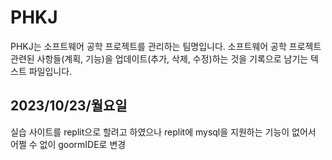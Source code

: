 PHKJ
=============
PHKJ는 소프트웨어 공학 프로젝트를 관리하는 팀명입니다.
소프트웨어 공학 프로젝트 관련된 사항들(계획, 기능)을 업데이트(추가, 삭제, 수정)하는 것을 기록으로 남기는 텍스트 파일입니다.

2023/10/23/월요일
-------------
실습 사이트를 replit으로 할려고 하였으나 replit에 mysql을 지원하는 기능이 없어서 어쩔 수 없이 goormIDE로 변경
